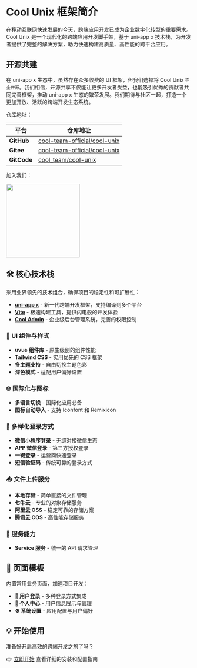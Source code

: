 # Cool Unix 框架简介

在移动互联网快速发展的今天，跨端应用开发已成为企业数字化转型的重要需求。Cool Unix 是一个现代化的跨端应用开发脚手架，基于 uni-app x 技术栈，为开发者提供了完整的解决方案，助力快速构建高质量、高性能的跨平台应用。

## 开源共建

在 uni-app x 生态中，虽然存在众多收费的 UI 框架，但我们选择将 Cool Unix `完全开源`。我们相信，开源共享不仅能让更多开发者受益，也能吸引优秀的贡献者共同完善框架，推动 uni-app x 生态的繁荣发展。我们期待与社区一起，打造一个更加开放、活跃的跨端开发生态系统。

仓库地址：

| 平台        | 仓库地址                                                                        |
| ----------- | ------------------------------------------------------------------------------- |
| **GitHub**  | [cool-team-official/cool-unix](https://github.com/cool-team-official/cool-unix) |
| **Gitee**   | [cool-team-official/cool-unix](https://gitee.com/cool-team-official/cool-unix)  |
| **GitCode** | [cool_team/cool-unix](https://gitcode.com/cool_team/cool-unix)                  |

加入我们：

<img src="/show/wechat.png" style="width: 200px" />

## 🛠️ 核心技术栈

采用业界领先的技术组合，确保项目的稳定性和可扩展性：

- **[uni-app x](https://doc.dcloud.net.cn/uni-app-x/)** - 新一代跨端开发框架，支持编译到多个平台
- **[Vite](https://vite.dev/)** - 极速构建工具，提供闪电般的开发体验
- **[Cool Admin](https://vue.cool-admin.com/)** - 企业级后台管理系统，完善的权限控制

### 🎨 UI 组件与样式

- **uvue 组件库** - 原生级别的组件性能
- **Tailwind CSS** - 实用优先的 CSS 框架
- **多主题支持** - 自由切换主题色彩
- **深色模式** - 适配用户偏好设置

### 🌐 国际化与图标

- **多语言切换** - 国际化应用必备
- **图标自动导入** - 支持 Iconfont 和 Remixicon

### 🔐 多样化登录方式

- **微信小程序登录** - 无缝对接微信生态
- **APP 微信登录** - 第三方授权登录
- **一键登录** - 运营商快速登录
- **短信验证码** - 传统可靠的登录方式

### 📤 文件上传服务

- **本地存储** - 简单直接的文件管理
- **七牛云** - 专业的对象存储服务
- **阿里云 OSS** - 稳定可靠的存储方案
- **腾讯云 COS** - 高性能存储服务

### 🔧 服务能力

- **Service 服务** - 统一的 API 请求管理

## 📱 页面模板

内置常用业务页面，加速项目开发：

- **🔑 用户登录** - 多种登录方式集成
- **👤 个人中心** - 用户信息展示与管理
- **⚙️ 系统设置** - 应用配置与用户偏好

## 💡 开始使用

准备好开启高效的跨端开发之旅了吗？

👉 [立即开始](./quick.md) 查看详细的安装和配置指南
